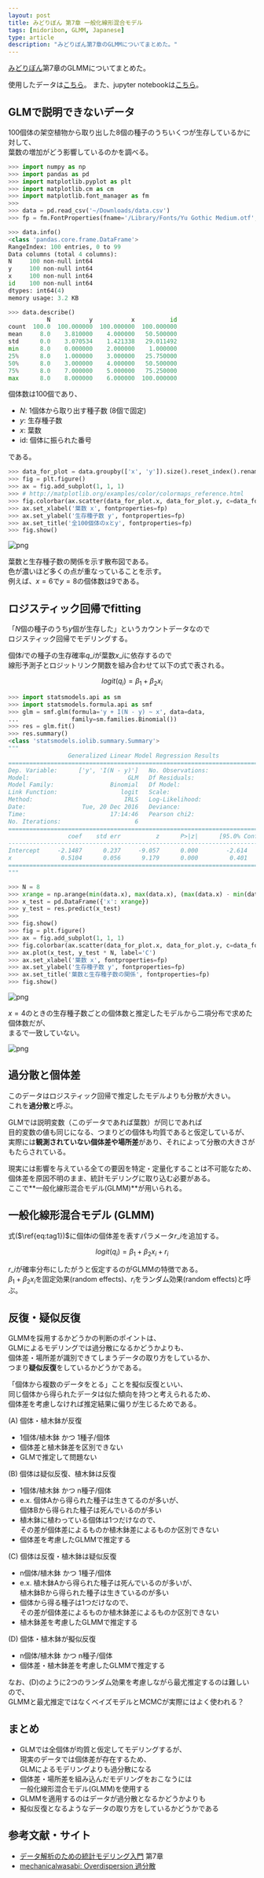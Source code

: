```yaml
---
layout: post
title: みどりぼん 第7章 一般化線形混合モデル
tags: [midoribon, GLMM, Japanese]
type: article
description: "みどりぼん第7章のGLMMについてまとめた。"
---
```


[みどりぼん](http://hosho.ees.hokudai.ac.jp/~kubo/ce/IwanamiBook.html)第7章のGLMMについてまとめた。

<!-- more -->

使用したデータは[こちら](http://hosho.ees.hokudai.ac.jp/~kubo/stat/iwanamibook/fig/glmm/data.csv)。
また、jupyter notebookは[こちら](/notebooks/midoribon_section7_glmm.ipynb)。

## GLMで説明できないデータ

100個体の架空植物から取り出した8個の種子のうちいくつが生存しているかに対して、  
葉数の増加がどう影響しているのかを調べる。


```python
>>> import numpy as np
>>> import pandas as pd
>>> import matplotlib.pyplot as plt
>>> import matplotlib.cm as cm
>>> import matplotlib.font_manager as fm
>>> 
>>> data = pd.read_csv('~/Downloads/data.csv')
>>> fp = fm.FontProperties(fname='/Library/Fonts/Yu Gothic Medium.otf', size=12)
```

``` python
>>> data.info()
<class 'pandas.core.frame.DataFrame'>
RangeIndex: 100 entries, 0 to 99
Data columns (total 4 columns):
N     100 non-null int64
y     100 non-null int64
x     100 non-null int64
id    100 non-null int64
dtypes: int64(4)
memory usage: 3.2 KB
```

```python
>>> data.describe()
           N           y           x          id
count  100.0  100.000000  100.000000  100.000000
mean     8.0    3.810000    4.000000   50.500000
std      0.0    3.070534    1.421338   29.011492
min      8.0    0.000000    2.000000    1.000000
25%      8.0    1.000000    3.000000   25.750000
50%      8.0    3.000000    4.000000   50.500000
75%      8.0    7.000000    5.000000   75.250000
max      8.0    8.000000    6.000000  100.000000
```

個体数は100個であり、

* $N$: 1個体から取り出す種子数 (8個で固定)
* $y$: 生存種子数
* $x$: 葉数
* id: 個体に振られた番号

である。

```python
>>> data_for_plot = data.groupby(['x', 'y']).size().reset_index().rename(columns={0: 'num'})
>>> fig = plt.figure()
>>> ax = fig.add_subplot(1, 1, 1)
>>> # http://matplotlib.org/examples/color/colormaps_reference.html
>>> fig.colorbar(ax.scatter(data_for_plot.x, data_for_plot.y, c=data_for_plot.num, cmap=cm.Blues))
>>> ax.set_xlabel('葉数 x', fontproperties=fp)
>>> ax.set_ylabel('生存種子数 y', fontproperties=fp)
>>> ax.set_title('全100個体のxとy', fontproperties=fp)
>>> fig.show()
```

![png](/assets/images/midoribon/07/output_2_1.png)

葉数と生存種子数の関係を示す散布図である。  
色が濃いほど多くの点が重なっていることを示す。  
例えば、$x=6$で$y=8$の個体数は9である。


## ロジスティック回帰でfitting

「$N$個の種子のうち$y$個が生存した」というカウントデータなので  
ロジスティック回帰でモデリングする。

個体$i$での種子の生存確率$q\_{i}$が葉数$x\_{i}$に依存するので  
線形予測子とロジットリンク関数を組み合わせて以下の式で表される。

$$
logit(q_{i})=\beta_{1}+\beta_{2}x_{i} \tag{1}
\label{eq:tag1}
$$

```python
>>> import statsmodels.api as sm
>>> import statsmodels.formula.api as smf
>>> glm = smf.glm(formula='y + I(N - y) ~ x', data=data,
...               family=sm.families.Binomial())
>>> res = glm.fit()
>>> res.summary()
<class 'statsmodels.iolib.summary.Summary'>
"""
                 Generalized Linear Model Regression Results                  
==============================================================================
Dep. Variable:      ['y', 'I(N - y)']   No. Observations:                  100
Model:                            GLM   Df Residuals:                       98
Model Family:                Binomial   Df Model:                            1
Link Function:                  logit   Scale:                             1.0
Method:                          IRLS   Log-Likelihood:                -322.80
Date:                Tue, 20 Dec 2016   Deviance:                       513.84
Time:                        17:14:46   Pearson chi2:                     428.
No. Iterations:                     6                                         
==============================================================================
                 coef    std err          z      P>|z|      [95.0% Conf. Int.]
------------------------------------------------------------------------------
Intercept     -2.1487      0.237     -9.057      0.000        -2.614    -1.684
x              0.5104      0.056      9.179      0.000         0.401     0.619
==============================================================================
"""
```

```python
>>> N = 8
>>> xrange = np.arange(min(data.x), max(data.x), (max(data.x) - min(data.x)) / 100)
>>> x_test = pd.DataFrame({'x': xrange})
>>> y_test = res.predict(x_test)
>>> 
>>> fig.show()
>>> fig = plt.figure()
>>> ax = fig.add_subplot(1, 1, 1)
>>> fig.colorbar(ax.scatter(data_for_plot.x, data_for_plot.y, c=data_for_plot.num, cmap=cm.Blues))
>>> ax.plot(x_test, y_test * N, label='C')
>>> ax.set_xlabel('葉数 x', fontproperties=fp)
>>> ax.set_ylabel('生存種子数 y', fontproperties=fp)
>>> ax.set_title('葉数と生存種子数の関係', fontproperties=fp)
>>> fig.show()
```

![png](/assets/images/midoribon/07/output_4_1.png)

$x=4$のときの生存種子数ごとの個体数と推定したモデルから二項分布で求めた個体数だが、  
まるで一致していない。

![png](/assets/images/midoribon/07/output_5_1.png)

## 過分散と個体差

このデータはロジスティック回帰で推定したモデルよりも分散が大きい。  
これを**過分散**と呼ぶ。

GLMでは説明変数（このデータであれば葉数）が同じであれば  
目的変数の値も同じになる、つまりどの個体も均質であると仮定しているが、  
実際には**観測されていない個体差や場所差**があり、それによって分散の大きさがもたらされている。

現実には影響を与えている全ての要因を特定・定量化することは不可能なため、  
個体差を原因不明のまま、統計モデリングに取り込む必要がある。  
ここで**一般化線形混合モデル(GLMM)**が用いられる。


## 一般化線形混合モデル (GLMM)

式($\ref{eq:tag1})$に個体$i$の個体差を表すパラメータ$r\_{i}$を追加する。  

$$
logit(q_{i})=\beta_{1}+\beta_{2}x_{i}+r_{i} \tag{2}
$$

$r\_{i}$が確率分布にしたがうと仮定するのがGLMMの特徴である。  
$\beta_{1}+\beta_{2}x_{i}$を固定効果(random effects)、$r_{i}$をランダム効果(random effects)と呼ぶ。

## 反復・疑似反復

GLMMを採用するかどうかの判断のポイントは、  
GLMによるモデリングでは過分散になるかどうかよりも、  
個体差・場所差が識別できてしまうデータの取り方をしているか、  
つまり**疑似反復**をしているかどうかである。

「個体から複数のデータをとる」ことを擬似反復といい、  
同じ個体から得られたデータは似た傾向を持つと考えられるため、  
個体差を考慮しなければ推定結果に偏りが生じるためである。

(A) 個体・植木鉢が反復
  - 1個体/植木鉢 かつ 1種子/個体
  - 個体差と植木鉢差を区別できない
  - GLMで推定して問題ない

(B) 個体は疑似反復、植木鉢は反復
  - 1個体/植木鉢 かつ n種子/個体
  - e.x. 個体Aから得られた種子は生きてるのが多いが、  
    個体Bから得られた種子は死んでいるのが多い
  - 植木鉢に植わっている個体は1つだけなので、  
    その差が個体差によるものか植木鉢差によるものか区別できない
  - 個体差を考慮したGLMMで推定する

(C) 個体は反復・植木鉢は疑似反復
  - n個体/植木鉢 かつ 1種子/個体
  - e.x. 植木鉢Aから得られた種子は死んでいるのが多いが、  
    植木鉢Bから得られた種子は生きているのが多い
  - 個体から得る種子は1つだけなので、  
    その差が個体差によるものか植木鉢差によるものか区別できない
  - 植木鉢差を考慮したGLMMで推定する

(D) 個体・植木鉢が擬似反復
  - n個体/植木鉢 かつ n種子/個体
  - 個体差・植木鉢差を考慮したGLMMで推定する

なお、(D)のように2つのランダム効果を考慮しながら最尤推定するのは難しいので、  
GLMMと最尤推定ではなくベイズモデルとMCMCが実際にはよく使われる？

## まとめ

* GLMでは全個体が均質と仮定してモデリングするが、  
  現実のデータでは個体差が存在するため、  
  GLMによるモデリングよりも過分散になる
* 個体差・場所差を組み込んだモデリングをおこなうには  
  一般化線形混合モデル(GLMM)を使用する
* GLMMを適用するのはデータが過分散となるかどうかよりも
* 擬似反復となるようなデータの取り方をしているかどうかである


## 参考文献・サイト

* [データ解析のための統計モデリング入門](http://hosho.ees.hokudai.ac.jp/~kubo/ce/IwanamiBook.html) 第7章
* [mechanicalwasabi: Overdispersion 過分散](http://isewasabi.blogspot.jp/2012/05/overdispersion.html)
